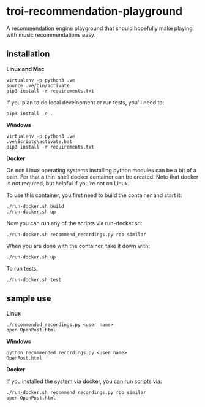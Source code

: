 # troi-recommendation-playground

A recommendation engine playground that should hopefully make playing with music recommendations easy.

## installation


**Linux and Mac**
```
virtualenv -p python3 .ve
source .ve/bin/activate
pip3 install -r requirements.txt
```

If you plan to do local development or run tests, you'll need to:

```
pip3 install -e .
```

**Windows**

```
virtualenv -p python3 .ve
.ve\Scripts\activate.bat
pip3 install -r requirements.txt
```

**Docker**

On non Linux operating systems installing python modules can be a bit of a pain. For that a thin-shell docker
container can be created. Note that docker is not required, but helpful if you're not on Linux.

To use this container, you first need to build the container and start it:

```
./run-docker.sh build
./run-docker.sh up
```

Now you can run any of the scripts via run-docker.sh:

```
./run-docker.sh recommend_recordings.py rob similar
```

When you are done with the container, take it down with:

```
./run-docker.sh up
```

To run tests:

```
./run-docker.sh test
```


## sample use

**Linux**
```
./recommended_recordings.py <user name>
open OpenPost.html
```

**Windows**
```
python recommended_recordings.py <user name>
OpenPost.html
```

**Docker**

If you installed the system via docker, you can run scripts via:

```
./run-docker.sh recommend_recordings.py rob similar
open OpenPost.html
```
